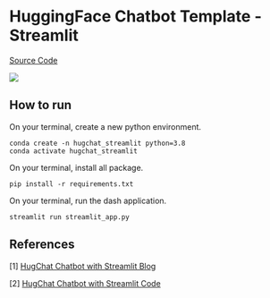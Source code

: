# HuggingFace Chatbot Template - Streamlit
[Source Code](https://github.com/dataprofessor/hugchat/blob/master/app_v3.py)

![](https://github.com/mnguyen0226/two_sigma_property_listing/blob/main/dash/assets/photos/experience_streamlit_chatbot.png)

## How to run
On your terminal, create a new python environment.
```
conda create -n hugchat_streamlit python=3.8
conda activate hugchat_streamlit
```

On your terminal, install all package.
```
pip install -r requirements.txt
```

On your terminal, run the dash application.
```
streamlit run streamlit_app.py
```

## References
[1] [HugChat Chatbot with Streamlit Blog](https://blog.streamlit.io/how-to-build-an-llm-powered-chatbot-with-streamlit/)

[2] [HugChat Chatbot with Streamlit Code](https://github.com/dataprofessor/hugchat/blob/master/app_v3.py)


